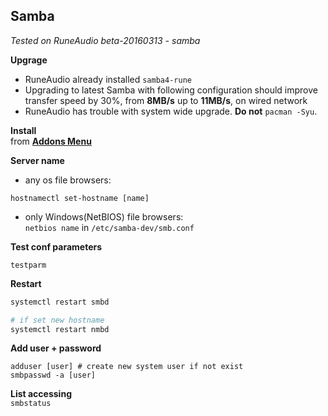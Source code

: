 Samba
---
_Tested on RuneAudio beta-20160313 - samba_

**Upgrage**  
- RuneAudio already installed `samba4-rune`  
- Upgrading to latest Samba with following configuration should improve transfer speed by 30%, from **8MB/s** up to **11MB/s**, on wired network  
- RuneAudio has trouble with system wide upgrade. **Do not** `pacman -Syu`. 

**Install**  
from [**Addons Menu**](https://github.com/rern/RuneAudio_Addons)  

**Server name**  
- any os file browsers:
```
hostnamectl set-hostname [name]
```
- only Windows(NetBIOS) file browsers:  
`netbios name` in `/etc/samba-dev/smb.conf`  

**Test conf parameters**
```
testparm
```

**Restart**
```sh
systemctl restart smbd

# if set new hostname
systemctl restart nmbd
```

**Add user + password**
```
adduser [user] # create new system user if not exist
smbpasswd -a [user]
```

**List accessing**  
`smbstatus`  
